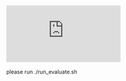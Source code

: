 

![Image text](https://github.com/fengtuan/ShuffleNet_SS/blob/17515f77cbf7ad4eef06e8b5d87924c34113f7ff/ChannelShuffle.pdf)

please run ./run_evaluate.sh
